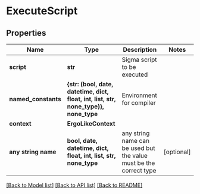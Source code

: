 # ExecuteScript


## Properties
Name | Type | Description | Notes
------------ | ------------- | ------------- | -------------
**script** | **str** | Sigma script to be executed | 
**named_constants** | **{str: (bool, date, datetime, dict, float, int, list, str, none_type)}, none_type** | Environment for compiler | 
**context** | **ErgoLikeContext** |  | 
**any string name** | **bool, date, datetime, dict, float, int, list, str, none_type** | any string name can be used but the value must be the correct type | [optional]

[[Back to Model list]](../README.md#documentation-for-models) [[Back to API list]](../README.md#documentation-for-api-endpoints) [[Back to README]](../README.md)



